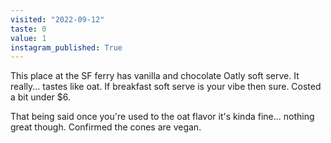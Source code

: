 ```yaml
---
visited: "2022-09-12"
taste: 0
value: 1
instagram_published: True
---
```


This place at the SF ferry has vanilla and chocolate Oatly soft serve. It really... tastes like oat. If breakfast soft serve is your vibe then sure. Costed a bit under $6.

That being said once you're used to the oat flavor it's kinda fine... nothing great though. Confirmed the cones are vegan.
